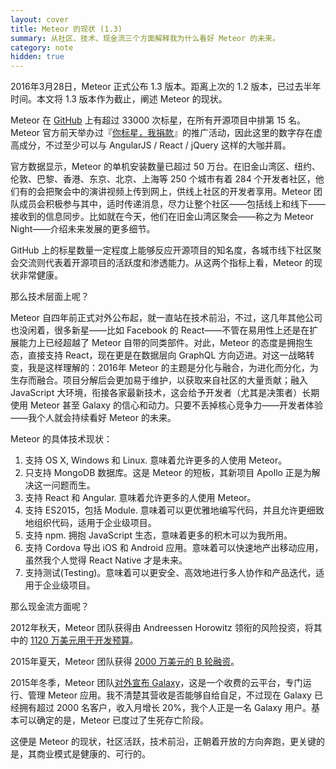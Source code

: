 ```yaml
---
layout: cover
title: Meteor 的现状 (1.3)
summary: 从社区、技术、现金流三个方面解释我为什么看好 Meteor 的未来。
category: note
hidden: true
---
```


2016年3月28日，Meteor 正式公布 1.3 版本。距离上次的 1.2 版本，已过去半年时间。本文将 1.3 版本作为截止，阐述 Meteor 的现状。

Meteor 在 [GitHub](https://github.com/meteor/meteor) 上有超过 33000 次标星，在所有开源项目中排第 15 名。Meteor 官方前天举办过『[你标星，我捐款](http://info.meteor.com/blog/meteor-challenge-2014)』的推广活动，因此这里的数字存在虚高成分，不过至少可以与 AngularJS / React / jQuery 这样的大咖并肩。

官方数据显示，Meteor 的单机安装数量已超过 50 万台。在旧金山湾区、纽约、伦敦、巴黎、香港、东京、北京、上海等 250 个城市有着 284 个开发者社区，他们有的会把聚会中的演讲视频上传到网上，供线上社区的开发者享用。Meteor 团队成员会积极参与其中，适时传递消息，尽力让整个社区——包括线上和线下——接收到的信息同步。比如就在今天，他们在旧金山湾区聚会——称之为 Meteor Night——介绍未来发展的更多细节。

GitHub 上的标星数量一定程度上能够反应开源项目的知名度，各城市线下社区聚会交流则代表着开源项目的活跃度和渗透能力。从这两个指标上看，Meteor 的现状非常健康。

那么技术层面上呢？

Meteor 自四年前正式对外公布起，就一直站在技术前沿，不过，这几年其他公司也没闲着，很多新星——比如 Facebook 的 React——不管在易用性上还是在扩展能力上已经超越了 Meteor 自带的同类部件。对此，Meteor 的态度是拥抱生态，直接支持 React，现在更是在数据层向 GraphQL 方向迈进。对这一战略转变，我是这样理解的：2016年 Meteor 的主题是分化与融合，为进化而分化，为生存而融合。项目分解后会更加易于维护，以获取来自社区的大量贡献；融入 JavaScript 大环境，衔接各家最新技术，这会给予开发者（尤其是决策者）长期使用 Meteor 甚至 Galaxy 的信心和动力。只要不丢掉核心竞争力——开发者体验——我个人就会持续看好 Meteor 的未来。

Meteor 的具体技术现状：

1. 支持 OS X, Windows 和 Linux. 意味着允许更多的人使用 Meteor。
2. 只支持 MongoDB 数据库。这是 Meteor 的短板，其新项目 Apollo 正是为解决这一问题而生。
3. 支持 React 和 Angular. 意味着允许更多的人使用 Meteor。
4. 支持 ES2015，包括 Module. 意味着可以更优雅地编写代码，并且允许更细致地组织代码，适用于企业级项目。
5. 支持 npm. 拥抱 JavaScript 生态，意味着更多的积木可以为我所用。
6. 支持 Cordova 导出 iOS 和 Android 应用。意味着可以快速地产出移动应用，虽然我个人觉得 React Native 才是未来。
7. 支持测试(Testing)。意味着可以更安全、高效地进行多人协作和产品迭代，适用于企业级项目。

那么现金流方面呢？

2012年秋天，Meteor 团队获得由 Andreessen Horowitz 领衔的风险投资，将其中的 [1120 万美元用于开发预算](http://info.meteor.com/blog/meteors-new-112-million-development-budget)。

2015年夏天，Meteor 团队获得 [2000 万美元的 B 轮融资](http://info.meteor.com/blog/announcing-our-20m-series-b-funding)。

2015年冬季，Meteor 团队[对外宣布 Galaxy](http://info.meteor.com/blog/announcing-meteor-galaxy)，这是一个收费的云平台，专门运行、管理 Meteor 应用。我不清楚其营收是否能够自给自足，不过现在 Galaxy 已经拥有超过 2000 名客户，收入月增长 20%，我个人正是一名 Galaxy 用户。基本可以确定的是，Meteor 已度过了生死存亡阶段。

这便是 Meteor 的现状，社区活跃，技术前沿，正朝着开放的方向奔跑，更关键的是，其商业模式是健康的、可行的。
